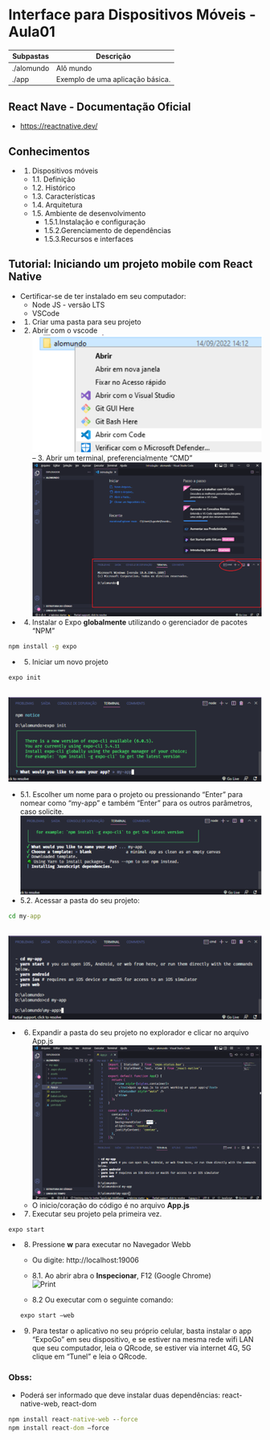 # Interface para Dispositivos Móveis - Aula01

|Subpastas|Descrição|
|-|-|
|./alomundo|Alô mundo|
|./app|Exemplo de uma aplicação básica.|

## React Nave - Documentação Oficial
- https://reactnative.dev/

## Conhecimentos
- 1. Dispositivos móveis
	- 1.1. Definição
	- 1.2. Histórico
	- 1.3. Características
	- 1.4. Arquitetura
	- 1.5. Ambiente de desenvolvimento
		- 1.5.1.Instalação e configuração
		- 1.5.2.Gerenciamento de dependências
		- 1.5.3.Recursos e interfaces

## Tutorial: Iniciando um projeto mobile com React Native
- Certificar-se de ter instalado em seu computador:
    - Node JS - versão LTS
    - VSCode
- 1. Criar uma pasta para seu projeto
- 2. Abrir com o vscode
<br>![Print1](./imgs/print1.png)
– 3. Abrir um terminal, preferencialmente “CMD”
<br>![Print1](./imgs/print2.png)
- 4. Instalar o Expo **globalmente** utilizando o gerenciador de pacotes “NPM”
```cmd
npm install -g expo
```
- 5. Iniciar um novo projeto
```cmd
expo init
```
<br>![Print1](./imgs/print3.png)
- 5.1. Escolher um nome para o projeto ou pressionando “Enter” para nomear como “my-app” e também “Enter” para os outros parâmetros, caso solicite.
<br>![Print1](./imgs/print4.png)
- 5.2. Acessar a pasta do seu projeto:
```cmd
cd my-app
```
<br>![Print1](./imgs/print5.png)
- 6. Expandir a pasta do seu projeto no explorador e clicar no arquivo App.js
<br>![Print1](./imgs/print6.png)
    - O inicio/coração do código é no arquivo **App.js**
- 7. Executar seu projeto pela primeira vez.
```cmd
expo start
```
- 8. Pressione **w** para executar no Navegador Webb
    - Ou digite: http://localhost:19006
    - 8.1. Ao abrir abra o **Inspecionar**, F12 (Google Chrome)
<br>![Print](./app/assets/print1.png)

    - 8.2 Ou executar com o seguinte comando:
    ```cmd
    expo start –web
    ```
- 9. Para testar o aplicativo no seu próprio celular, basta instalar o app “ExpoGo” em seu dispositivo, e se estiver na mesma rede wifi LAN que seu computador, leia o QRcode, se estiver via internet 4G, 5G clique em “Tunel” e leia o QRcode.

### Obss:
- Poderá ser informado que deve instalar duas dependências: react-native-web, react-dom
```cmd
npm install react-native-web --force
npm install react-dom –force
```